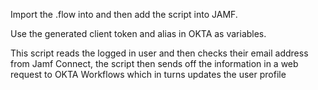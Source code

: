 Import the .flow into and then add the script into JAMF.

Use the generated client token and alias in OKTA as variables.


This script reads the logged in user and then checks their email address from Jamf Connect, the script then sends off the information in a web request to OKTA Workflows which in turns updates the user profile
